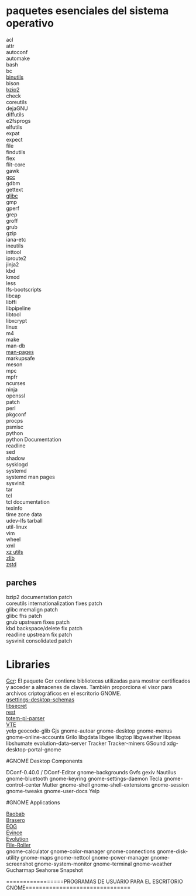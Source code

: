 # paquetes esenciales del sistema operativo

acl  
attr  
autoconf  
automake  
bash  
bc  
[binutils](https://www.linuxfromscratch.org/lfs/view/stable/chapter05/binutils-pass1.html)    
bison  
[bzip2](https://www.linuxfromscratch.org/lfs/view/stable/chapter08/bzip2.html)  
check  
coreutils  
dejaGNU  
diffutils  
e2fsprogs  
elfutils  
expat  
expect  
file  
findutils  
flex  
flit-core  
gawk  
[gcc](https://www.linuxfromscratch.org/lfs/view/stable/chapter05/gcc-pass1.html)  
gdbm  
gettext  
[glibc](https://www.linuxfromscratch.org/lfs/view/stable/chapter08/glibc.html)  
gmp  
gperf  
grep  
groff  
grub  
gzip  
iana-etc  
ineutils  
inttool  
iproute2  
jinja2  
kbd  
kmod  
less  
lfs-bootscripts  
libcap  
libffi  
libpipeline  
libtool  
libxcrypt  
linux  
m4  
make  
man-db  
[man-pages](https://www.linuxfromscratch.org/lfs/view/stable/chapter08/man-pages.html)  
markupsafe  
meson  
mpc  
mpfr  
ncurses  
ninja  
openssl  
patch  
perl  
pkgconf  
procps  
psmisc  
python  
python Documentation  
readline  
sed  
shadow  
sysklogd  
systemd  
systemd man pages  
sysvinit  
tar  
tcl  
tcl documentation  
texinfo  
time zone data  
udev-lfs tarball  
util-linux  
vim  
wheel  
xml  
[xz utils](https://www.linuxfromscratch.org/lfs/view/stable/chapter08/xz.html)  
[zlib](https://www.linuxfromscratch.org/lfs/view/stable/chapter08/zlib.html)  
[zstd](https://www.linuxfromscratch.org/lfs/view/stable/chapter08/zstd.html)  

## parches

bzip2 documentation patch  
coreutils internationalization fixes patch  
glibc memalign patch  
glibc fhs patch  
grub upstream fixes patch  
kbd backspace/delete fix patch  
readline upstream fix patch  
sysvinit consolidated patch  

# Libraries

[Gcr](https://www.linuxfromscratch.org/blfs/downloads/stable/BLFS-BOOK-12.2-sysv-nochunks.html#gcr): El paquete Gcr contiene bibliotecas utilizadas para mostrar certificados y acceder a almacenes de claves. También proporciona el visor para archivos criptográficos en el escritorio GNOME.    
[gsettings-desktop-schemas](https://www.linuxfromscratch.org/blfs/downloads/stable/BLFS-BOOK-12.2-sysv-nochunks.html#gsettings-desktop-schemas)  
[libsecret](https://www.linuxfromscratch.org/blfs/downloads/stable/BLFS-BOOK-12.2-sysv-nochunks.html#libsecret)  
[rest](https://www.linuxfromscratch.org/blfs/downloads/stable/BLFS-BOOK-12.2-sysv-nochunks.html#rest)  
[totem-pl-parser](https://www.linuxfromscratch.org/blfs/downloads/stable/BLFS-BOOK-12.2-sysv-nochunks.html#totem-pl-parser)  
[VTE](https://www.linuxfromscratch.org/blfs/downloads/stable/BLFS-BOOK-12.2-sysv-nochunks.html#vte)  
yelp
geocode-glib
Gjs
gnome-autoar
gnome-desktop
gnome-menus
gnome-online-accounts
Grilo
libgdata
libgee
libgtop
libgweather
libpeas
libshumate
evolution-data-server
Tracker
Tracker-miners
GSound
xdg-desktop-portal-gnome

#GNOME Desktop Components

DConf-0.40.0 / DConf-Editor
gnome-backgrounds
Gvfs
gexiv
Nautilus
gnome-bluetooth
gnome-keyring
gnome-settings-daemon
Tecla
gnome-control-center
Mutter
gnome-shell
gnome-shell-extensions
gnome-session
gnome-tweaks
gnome-user-docs
Yelp

#GNOME Applications

[Baobab](https://www.linuxfromscratch.org/blfs/downloads/stable/BLFS-BOOK-12.2-sysv-nochunks.html#baobab)  
[Brasero](https://www.linuxfromscratch.org/blfs/downloads/stable/BLFS-BOOK-12.2-sysv-nochunks.html#brasero)  
[EOG](https://www.linuxfromscratch.org/blfs/downloads/stable/BLFS-BOOK-12.2-sysv-nochunks.html#eog)  
[Evince](https://www.linuxfromscratch.org/blfs/downloads/stable/BLFS-BOOK-12.2-sysv-nochunks.html#evince)  
[Evolution](https://www.linuxfromscratch.org/blfs/downloads/stable/BLFS-BOOK-12.2-sysv-nochunks.html#evolution)  
[File-Roller]()  
gnome-calculator
gnome-color-manager
gnome-connections
gnome-disk-utility
gnome-maps
gnome-nettool
gnome-power-manager
gnome-screenshot
gnome-system-monitor
gnome-terminal
gnome-weather
Gucharmap
Seahorse
Snapshot

=================PROGRAMAS DE USUARIO PARA EL ESCRITORIO GNOME===============================
  

